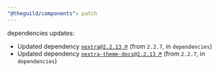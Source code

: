 ```yaml
---
"@theguild/components": patch
---
```

dependencies updates:
  - Updated dependency [`nextra@2.2.13` ↗︎](https://www.npmjs.com/package/nextra/v/2.2.13) (from `2.2.7`, in `dependencies`)
  - Updated dependency [`nextra-theme-docs@2.2.13` ↗︎](https://www.npmjs.com/package/nextra-theme-docs/v/2.2.13) (from `2.2.7`, in `dependencies`)
